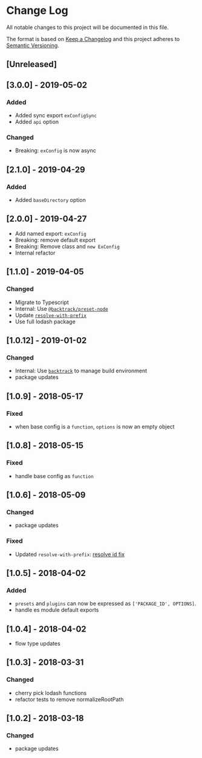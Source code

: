 # Change Log

All notable changes to this project will be documented in this file.

The format is based on [Keep a Changelog](http://keepachangelog.com/)
and this project adheres to [Semantic Versioning](http://semver.org/).

## [Unreleased]

## [3.0.0] - 2019-05-02

### Added

-   Added sync export `exConfigSync`
-   Added `api` option

### Changed

-   Breaking: `exConfig` is now async

## [2.1.0] - 2019-04-29

### Added

-   Added `baseDirectory` option

## [2.0.0] - 2019-04-27

-   Add named export: `exConfig`
-   Breaking: remove default export
-   Breaking: Remove class and `new ExConfig`
-   Internal refactor

## [1.1.0] - 2019-04-05

### Changed

-   Migrate to Typescript
-   Internal: Use [`@backtrack/preset-node`](https://github.com/chrisblossom/backtrack-preset-node)
-   Update [`resolve-with-prefix`](https://github.com/chrisblossom/resolve-with-prefix)
-   Use full lodash package

## [1.0.12] - 2019-01-02

### Changed

-   Internal: Use [`backtrack`](https://github.com/chrisblossom/backtrack) to manage build environment
-   package updates

## [1.0.9] - 2018-05-17

### Fixed

-   when base config is a `function`, `options` is now an empty object

## [1.0.8] - 2018-05-15

### Fixed

-   handle base config as `function`

## [1.0.6] - 2018-05-09

### Changed

-   package updates

### Fixed

-   Updated `resolve-with-prefix`: [resolve id fix](https://github.com/chrisblossom/resolve-with-prefix/commit/6dfc4d4cd7d8a16678551496916aedc2636cf4a5)

## [1.0.5] - 2018-04-02

### Added

-   `presets` and `plugins` can now be expressed as `['PACKAGE_ID', OPTIONS]`.
-   handle es module default exports

## [1.0.4] - 2018-04-02

-   flow type updates

## [1.0.3] - 2018-03-31

### Changed

-   cherry pick lodash functions
-   refactor tests to remove normalizeRootPath

## [1.0.2] - 2018-03-18

### Changed

-   package updates
